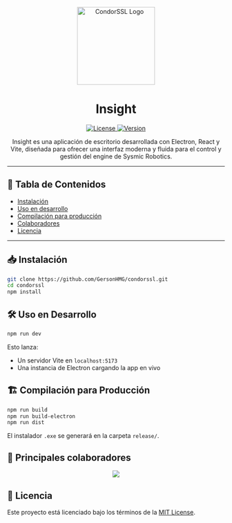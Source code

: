 
<p align="center">
  <img src="https://i.imgur.com/LN4MGdz.png" alt="CondorSSL Logo" width="180"/>
</p>

<h1 align="center">Insight</h1>

<p align="center">
  <a href="https://github.com/GersonHMG/frontend_prototype/blob/main/LICENSE">
    <img src="https://img.shields.io/github/license/GersonHMG/frontend_prototype" alt="License">
  </a>
  <a href="https://img.shields.io/github/package-json/v/GersonHMG/frontend_prototype">
    <img src="https://img.shields.io/github/package-json/v/GersonHMG/frontend_prototype" alt="Version">
  </a>
</p>

<p align="center">
  Insight es una aplicación de escritorio desarrollada con Electron, React y Vite, diseñada para ofrecer una interfaz moderna y fluida para el control y gestión del engine de Sysmic Robotics.
</p>


---

## 🧩 Tabla de Contenidos

- [Instalación](#instalación)
- [Uso en desarrollo](#uso-en-desarrollo)
- [Compilación para producción](#compilación-para-producción)
- [Colaboradores](#colaboradores)
- [Licencia](#licencia)

---


## 📥 Instalación

```bash
git clone https://github.com/GersonHMG/condorssl.git
cd condorssl
npm install
```


## 🛠️ Uso en Desarrollo

```bash
npm run dev
```

Esto lanza:
- Un servidor Vite en `localhost:5173`
- Una instancia de Electron cargando la app en vivo


## 🏗️ Compilación para Producción

```bash
npm run build
npm run build-electron
npm run dist
```

El instalador `.exe` se generará en la carpeta `release/`.


## 👥 Principales colaboradores

<p align="center">
  <a href="https://github.com/GersonHMG/frontend_prototype/graphs/contributors">
    <img src="https://contrib.rocks/image?repo=GersonHMG/frontend_prototype" />
  </a>
</p>


## 📄 Licencia

Este proyecto está licenciado bajo los términos de la [MIT License](LICENSE).
